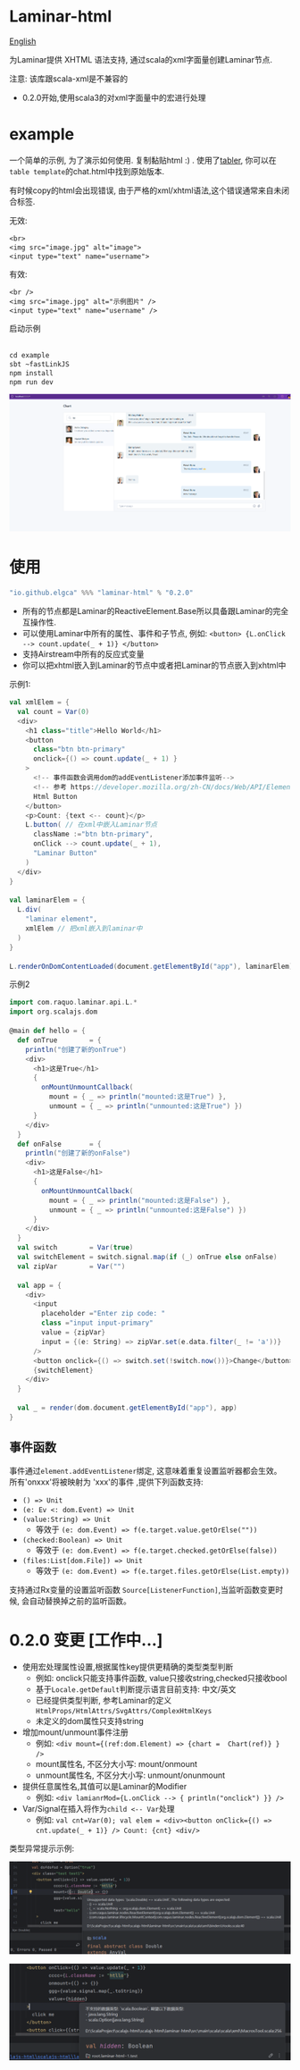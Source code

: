 # Laminar-html

[English](readme_en.md)

为Laminar提供 XHTML 语法支持, 通过scala的xml字面量创建Laminar节点. 

注意: 该库跟scala-xml是不兼容的

- 0.2.0开始,使用scala3的对xml字面量中的宏进行处理

# example

一个简单的示例, 为了演示如何使用. 复制黏贴html :) .
使用了[tabler](https://preview.tabler.io/chat.html), 你可以在`table template`的chat.html中找到原始版本.

有时候copy的html会出现错误, 由于严格的xml/xhtml语法,这个错误通常来自未闭合标签.

无效:
```xhtml
<br>
<img src="image.jpg" alt="image">
<input type="text" name="username">
```

有效:
```xhtml
<br />
<img src="image.jpg" alt="示例图片" />
<input type="text" name="username" />
```

启动示例

```shell

cd example
sbt ~fastLinkJS
npm install
npm run dev
```

![img_1.png](images/img_1.png)

# 使用

```scala
"io.github.elgca" %%% "laminar-html" % "0.2.0"
```

- 所有的节点都是Laminar的ReactiveElement.Base所以具备跟Laminar的完全互操作性.
- 可以使用Laminar中所有的属性、事件和子节点, 例如: `<button> {L.onClick --> count.update(_ + 1)} </button>`
- 支持Airstream中所有的反应式变量
- 你可以把xhtml嵌入到Laminar的节点中或者把Laminar的节点嵌入到xhtml中

示例1:

```scala
val xmlElem = {
  val count = Var(0)
  <div>
    <h1 class="title">Hello World</h1>
    <button 
      class="btn btn-primary"
      onclick={() => count.update(_ + 1) }
    >
      <!-- 事件函数会调用dom的addEventListener添加事件监听-->
      <!-- 参考 https://developer.mozilla.org/zh-CN/docs/Web/API/Element/click_event-->
      Html Button
    </button>
    <p>Count: {text <-- count}</p>
    L.button( // 在xml中嵌入Laminar节点
      className :="btn btn-primary",
      onClick --> count.update(_ + 1),
      "Laminar Button"
    )
  </div>
}

val laminarElem = {
  L.div(
    "laminar element",
    xmlElem // 把xml嵌入到laminar中
  )
}

L.renderOnDomContentLoaded(document.getElementById("app"), laminarElem)
```

示例2

```scala
import com.raquo.laminar.api.L.*
import org.scalajs.dom

@main def hello = {
  def onTrue        = {
    println("创建了新的onTrue")
    <div>
      <h1>这是True</h1>
      {
        onMountUnmountCallback(
          mount = { _ => println("mounted:这是True") },
          unmount = { _ => println("unmounted:这是True") })
      }
    </div>
  }
  def onFalse       = {
    println("创建了新的onFalse")
    <div>
      <h1>这是False</h1>
      {
        onMountUnmountCallback(
          mount = { _ => println("mounted:这是False") },
          unmount = { _ => println("unmounted:这是False") })
      }
    </div>
  }
  val switch        = Var(true)
  val switchElement = switch.signal.map(if (_) onTrue else onFalse)
  val zipVar        = Var("")

  val app = {
    <div>
      <input
        placeholder ="Enter zip code: "
        class ="input input-primary"
        value = {zipVar}
        input = {(e: String) => zipVar.set(e.data.filter(_ != 'a'))}
      />
      <button onclick={() => switch.set(!switch.now())}>Change</button>
      {switchElement}
    </div>
  }

  val _ = render(dom.document.getElementById("app"), app)
}
```

## 事件函数

事件通过`element.addEventListener`绑定, 这意味着重复设置监听器都会生效。
所有'onxxx'将被映射为 'xxx'的事件 ,提供下列函数支持:

- `() => Unit`
- `(e: Ev <: dom.Event) => Unit`
- `(value:String) => Unit`
  - 等效于 `(e: dom.Event) => f(e.target.value.getOrElse(""))`
- `(checked:Boolean) => Unit`
  - 等效于 `(e: dom.Event) => f(e.target.checked.getOrElse(false))`
- `(files:List[dom.File]) => Unit`
  - 等效于 `(e: dom.Event) => f(e.target.files.getOrElse(List.empty))`

支持通过Rx变量的设置监听函数 `Source[ListenerFunction]`,当监听函数变更时候, 会自动替换掉之前的监听函数。

# 0.2.0 变更 [工作中...]


- 使用宏处理属性设置,根据属性key提供更精确的类型类型判断
  - 例如: onclick只能支持事件函数, value只接收string,checked只接收bool
  - 基于`Locale.getDefault`判断提示语言目前支持: 中文/英文
  - 已经提供类型判断, 参考Laminar的定义 `HtmlProps/HtmlAttrs/SvgAttrs/ComplexHtmlKeys`
  - 未定义的dom属性只支持string
- 增加mount/unmount事件注册
  - 例如: `<div mount={(ref:dom.Element) => {chart =  Chart(ref)} } />`
  - mount属性名, 不区分大小写: mount/onmount 
  - unmount属性名, 不区分大小写: unmount/onunmount
- 提供任意属性名,其值可以是Laminar的Modifier
  - 例如: `<div lamianrMod={L.onClick --> { println("onclick") }} />`
- Var/Signal在插入将作为`child <-- Var`处理
  - 例如: `val cnt=Var(0); val elem = <div><button onClick={() => cnt.update(_ + 1)} /> Count: {cnt} <div/>`


类型异常提示示例:

![img.png](images/img.png)

![img.png](images/img_zh.png)
